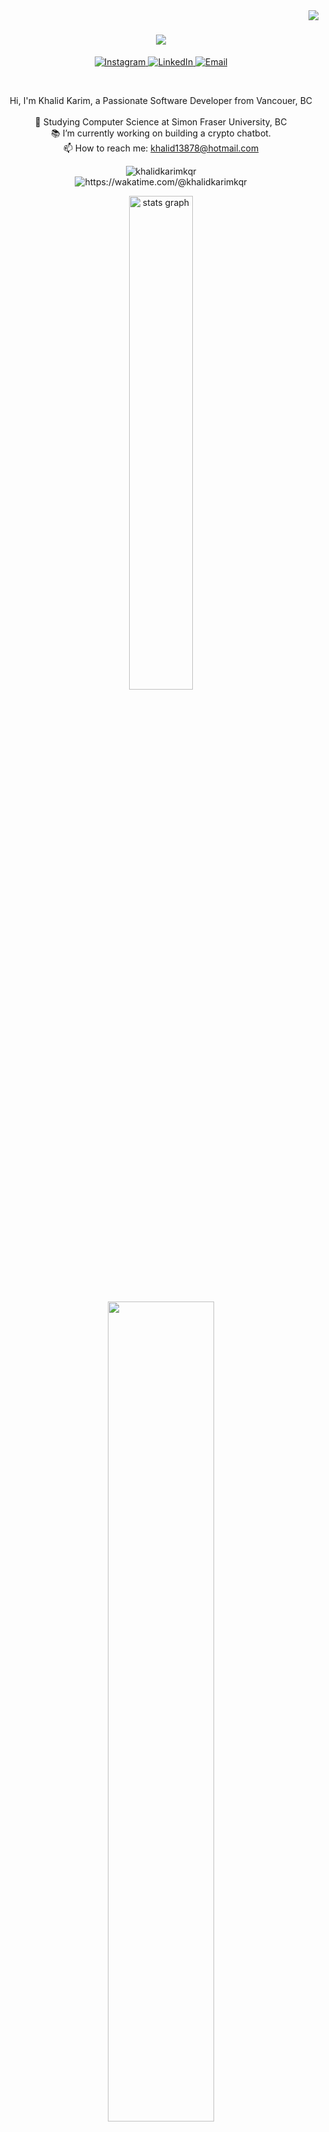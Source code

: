 <img align="right" src="https://visitor-badge.laobi.icu/badge?page_id=zumrudu-anka.zumrudu-anka">

<h1 align="center">
  <a href="https://git.io/typing-svg">
    <img src="https://readme-typing-svg.herokuapp.com/?lines=Hello,+There!+👋;This+is+KHALID+KARIM....;Nice+to+meet+you!&center=true&size=30">
  </a>
</h1>

<p align="center">
  <a href="https://instagram.com/khalid_kqr">
    <img src="https://img.shields.io/badge/Instagram-%23E4405F.svg?logo=Instagram&logoColor=white" alt="Instagram">
  </a>
  <a href="https://linkedin.com/in/khalidkarimkqr">
    <img src="https://img.shields.io/badge/LinkedIn-%230077B5.svg?logo=linkedin&logoColor=white" alt="LinkedIn">
  </a>
  <a href="mailto:khalid13878@hotmail.com">
    <img src="https://img.shields.io/badge/Email-D14836?logo=gmail&logoColor=white" alt="Email">
  </a>
</p>

<br>
<p align="center">
  Hi, I'm Khalid Karim, a Passionate Software Developer from Vancouer, BC
  <br>
  <br>
  🔬 Studying Computer Science at Simon Fraser University, BC
  <br>
  📚 I’m currently working on building a crypto chatbot.
  <br>
  📫 How to reach me: <a href="mailto: khalid13878@hotmail.com">khalid13878@hotmail.com</a>
</p>


<!-- Profile Views - Waka Time Stats - Followers & Stars -->

<p align='center'>
<img src="https://komarev.com/ghpvc/?username=khalidkarimkqr&label=Profile%20views&color=0e75b6&style=flat" alt="khalidkarimkqr" /> <br>
<a herf = "https://wakatime.com/@khalidkarimkqr"> <img src="https://wakatime.com/badge/user/956d8c63-e07e-46bf-b197-9bbb31d68aa9.svg" alt="https://wakatime.com/@khalidkarimkqr" /> </a> 
<br>


 <!-- Profile Views - Waka Time Stats - Followers & Stars -->

 <!-- Github Readme Stats -->
<p align='center'>
<img src="https://github-readme-stats.vercel.app/api?username=khalidkarimkqr&rank_icon=percentile&show=prs_merged,prs_merged_percentage&theme=moltack"  width="45%" alt="stats graph"  />
<!-- ![Sumonta stats](https://github-readme-stats.vercel.app/api?username=sumonta056\&rank_icon=percentile\&show=prs_merged,prs_merged_percentage\&theme=moltack) -->
</p>
 <!-- Github Readme Stats -->

 <!-- Waka Time in Depth Stats -->
<p align="center">
<a herf = "https://wakatime.com/@khalidkarimkqr">
<img src="https://github-readme-stats.vercel.app/api/wakatime?username=khalidkarimkqr&theme=moltack&hide_border=true&layout=compact&hide_title=true&langs_count=14&range=all_time"  width="58%" /></a>
</p>
  <!-- Waka Time in Depth Stats -->

  <!-- Github Profile Summary Cards -->
<p align="center">
<img width="40%" src="http://github-profile-summary-cards.vercel.app/api/cards/repos-per-language?username=khalidkarimkqr&theme=moltack"  />
 <img width="40%" src="http://github-profile-summary-cards.vercel.app/api/cards/most-commit-language?username=khalidkarimkqr&theme=moltack"  />
</p>

  <!-- Github Profile Summary Cards -->

<!-- Contact Section -->




 <!--Google Foobar -->
 <img src="https://user-images.githubusercontent.com/73097560/115834477-dbab4500-a447-11eb-908a-139a6edaec5c.gif">
 <!-- Achievement Corner -->
 

 <!-- Banners 2nd Phase -->
<p align='center'>
<img src="https://user-images.githubusercontent.com/74038190/225813708-98b745f2-7d22-48cf-9150-083f1b00d6c9.gif" width="320px" height="200">
<img src="https://user-images.githubusercontent.com/74038190/212750155-3ceddfbd-19d3-40a3-87af-8d329c8323c4.gif" width="320px" height="200">
</p>
 <!-- Banners 2nd Phase -->
 

 <!-- Typewriting Introduction -->

## [![Typing SVG](https://readme-typing-svg.demolab.com?font=Fira+Code&weight=600&size=22&pause=1000&color=51C1F7&width=470&lines=I'm+an+Aspiring+Software+Engineer+Student;Love+to+play+Football+and+Rocket+League)](https://git.io/typing-svg)

 <!-- Typewriting Introduction -->

 <!-- Banners 3rd Phase : About Me -->
<p align = 'right'>
<img align='right' src="https://media.giphy.com/media/ZVik7pBtu9dNS/giphy.gif" width="35%">
</p>
 <!-- Banners 3rd Phase : About Me -->

 <!-- About Me -->
<p align='left'>
- 🔭 <b>Computer Science Undergrad</b> in <b>SFU, BC</b><br>
- 🌱 I’m currently learning in depth 3d development using three.js😁<br>
- ✨ Also focusing on problem-solving and full stack development <br>
- 👯 Learning & Contributing to <b>Open Source Project</b> 😃<br>
- 🥅 <i><b>2025 Goals</b></i>: Get a good Job..❤️ <br>
- ⚡ Interests : Hikinh, Football, Call of Duty, Rocket league 😏<br>
</p>
 <!-- About Me -->


<!-- Skill Section -->

## <img src="https://media2.giphy.com/media/QssGEmpkyEOhBCb7e1/giphy.gif?cid=ecf05e47a0n3gi1bfqntqmob8g9aid1oyj2wr3ds3mg700bl&rid=giphy.gif" width ="27"><i> Skills: </i>

<!-- Banners 4th Phase : SpiderMan -->
<p align = 'right'>
<img align='right' src="https://media.tenor.com/fOD0TBLKQg8AAAAi/spider-man-no-way-home-marvel-studios.gif" width="40%">
</p>
<!-- Banners 4th Phase : SpiderMan -->


#### 📚 Frontend Development & Frameworks

- <img src="https://ziadoua.github.io/m3-Markdown-Badges/badges/HTML/html1.svg" height="20">
  <img src="https://ziadoua.github.io/m3-Markdown-Badges/badges/CSS/css2.svg" height="20">
  <img src="https://ziadoua.github.io/m3-Markdown-Badges/badges/Javascript/javascript3.svg" height="20">
- <img src="https://ziadoua.github.io/m3-Markdown-Badges/badges/TypeScript/typescript1.svg" height="20">
  <img src="https://ziadoua.github.io/m3-Markdown-Badges/badges/React/react2.svg" height="20">
  <img src="https://ziadoua.github.io/m3-Markdown-Badges/badges/NextJS/nextjs3.svg" height="20">
- <img src="https://ziadoua.github.io/m3-Markdown-Badges/badges/TailwindCSS/tailwindcss1.svg" height="20">
  <img src="https://ziadoua.github.io/m3-Markdown-Badges/badges/Bootstrap/bootstrap2.svg" height="20">
  <img src="https://ziadoua.github.io/m3-Markdown-Badges/badges/Axios/axios2.svg" height="20">

#### ⛏️ Backend Development & Database Services

- <img src="https://ziadoua.github.io/m3-Markdown-Badges/badges/NodeJS/nodejs2.svg" height="20">
  <img src="https://ziadoua.github.io/m3-Markdown-Badges/badges/Express/express3.svg" height="20">
  <img src="https://ziadoua.github.io/m3-Markdown-Badges/badges/Prisma/prisma1.svg" height="20">
- <img src="https://ziadoua.github.io/m3-Markdown-Badges/badges/MySQL/mysql3.svg" height="20">
  <img src="https://ziadoua.github.io/m3-Markdown-Badges/badges/MongoDB/mongodb1.svg" height="20">
  <img src="https://ziadoua.github.io/m3-Markdown-Badges/badges/PostgreSQL/postgresql3.svg" height="20">
- <img src="https://ziadoua.github.io/m3-Markdown-Badges/badges/Python/python3.svg" height="20">
  <img src="https://ziadoua.github.io/m3-Markdown-Badges/badges/Postman/postman1.svg" height="20">
  <img src="https://ziadoua.github.io/m3-Markdown-Badges/badges/Docker/docker3.svg" height="20">
  <img src="https://ziadoua.github.io/m3-Markdown-Badges/badges/Linux/linux2.svg" height="20">

#### 📱 App Development

- <img src="https://ziadoua.github.io/m3-Markdown-Badges/badges/Java/java3.svg" height="20">
  <img src="https://ziadoua.github.io/m3-Markdown-Badges/badges/AndroidStudio/androidstudio3.svg" height="20">
  <img src="https://ziadoua.github.io/m3-Markdown-Badges/badges/Firebase/firebase3.svg" height="20">
- <img src="https://ziadoua.github.io/m3-Markdown-Badges/badges/Expo/expo3.svg" height="20">
  <img src="https://ziadoua.github.io/m3-Markdown-Badges/badges/ReactNative/reactnative3.svg" height="20">
  <img src="https://ziadoua.github.io/m3-Markdown-Badges/badges/iOS/ios2.svg" height="20">
  <img src="https://ziadoua.github.io/m3-Markdown-Badges/badges/Android/android2.svg" height="20">

#### 🚦 Version Control & Documentation Tools

- <img src="https://ziadoua.github.io/m3-Markdown-Badges/badges/Git/git1.svg" height="20">
  <img src="https://ziadoua.github.io/m3-Markdown-Badges/badges/Github/github1.svg" height="20">
  <img src="https://ziadoua.github.io/m3-Markdown-Badges/badges/Markdown/markdown3.svg" height="20">
- <img src="https://ziadoua.github.io/m3-Markdown-Badges/badges/Notion/notion1.svg" height="20">
  <img src="https://ziadoua.github.io/m3-Markdown-Badges/badges/Figma/figma1.svg" height="20">
  <img src="https://ziadoua.github.io/m3-Markdown-Badges/badges/Hacktoberfest2023/hacktoberfest20231.svg" height="20">



<img src="https://user-images.githubusercontent.com/73097560/115834477-dbab4500-a447-11eb-908a-139a6edaec5c.gif">


<!-- Contribution Stack -->
<h1 align="center"><b><i><img src="https://media.giphy.com/media/iY8CRBdQXODJSCERIr/giphy.gif" width="35">Contribution Stack ✌️</i></b> </h1>

<!-- Contribution Statistics and Visuals -->
<p align="center">
<img align="left" src="https://media.tenor.com/l6hqyRVn4cwAAAAj/doctor-strange-in-the-multiverse-of-madness-doctor-strange.gif" width="120px" height="150px">
<img align="center" src="https://nirzak-streak-stats.vercel.app/?user=khalidkarimkqr&theme=tokyonight&hide_border=true&card_width=530&card_height=210" />
 
<img align="right" src="https://media.tenor.com/mmlF_mTw310AAAAj/doctor-strange-in-the-multiverse-of-madness-doctor-strange.gif"  width="130px" height="150px">
</p>
<!-- Contribution Statistics and Visuals -->

<!-- Activity Graph -->



![](https://github-readme-activity-graph.vercel.app/graph?username=khalidkarimkqr&theme=tokyo-day)

<!-- Activity Graph -->

<img src="https://user-images.githubusercontent.com/73097560/115834477-dbab4500-a447-11eb-908a-139a6edaec5c.gif">
<!-- Contribution Stack -->

<!-- Footer -->
<p align='center'>
<img align='center' src= "https://media.tenor.com/ivIQbWI5qe8AAAAi/spider-man-no-way-home-marvel-studios.gif" width="300px"  > 
</p>
<!-- Footer -->


